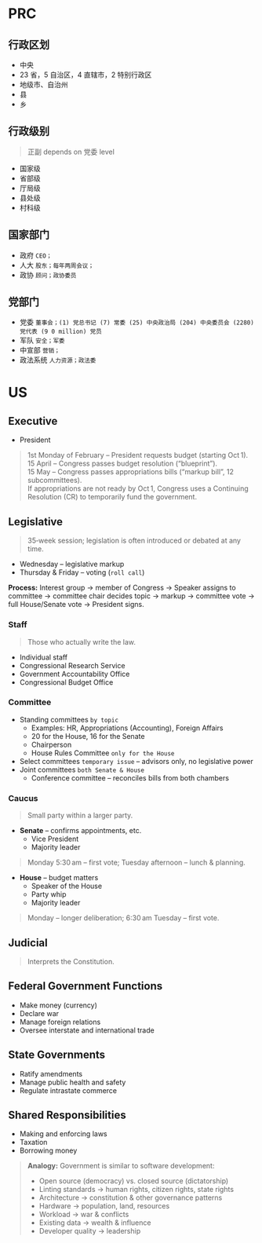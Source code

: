 # PRC

## 行政区划
- 中央
- 23 省，5 自治区，4 直辖市，2 特别行政区
- 地级市、自治州
- 县
- 乡

## 行政级别
> 正副 depends on 党委 level  
- 国家级
- 省部级
- 厅局级
- 县处级
- 村科级

## 国家部门
- 政府 `CEO；`
- 人大 `股东；每年两周会议；`
- 政协 `顾问；政协委员`

## 党部门
- 党委 `董事会；(1) 党总书记 (7) 常委 (25) 中央政治局 (204) 中央委员会 (2280) 党代表 (9 0 million) 党员`
- 军队 `安全；军委`
- 中宣部 `营销；`
- 政法系统 `人力资源；政法委`

# US

## Executive
- President  

> 1st Monday of February – President requests budget (starting Oct 1).  
> 15 April – Congress passes budget resolution (“blueprint”).  
> 15 May – Congress passes appropriations bills (“markup bill”, 12 subcommittees).  
> If appropriations are not ready by Oct 1, Congress uses a Continuing Resolution (CR) to temporarily fund the government.

## Legislative
> 35‑week session; legislation is often introduced or debated at any time.  

- Wednesday – legislative markup  
- Thursday & Friday – voting (`roll call`)

**Process:** Interest group → member of Congress → Speaker assigns to committee → committee chair decides topic → markup → committee vote → full House/Senate vote → President signs.

### Staff
> Those who actually write the law.  
- Individual staff  
- Congressional Research Service  
- Government Accountability Office  
- Congressional Budget Office  

### Committee
- Standing committees `by topic`  
  - Examples: HR, Appropriations (Accounting), Foreign Affairs  
  - 20 for the House, 16 for the Senate  
  - Chairperson  
  - House Rules Committee `only for the House`
- Select committees `temporary issue` – advisors only, no legislative power
- Joint committees `both Senate & House`  
  - Conference committee – reconciles bills from both chambers

### Caucus
> Small party within a larger party.

- **Senate** – confirms appointments, etc.  
  - Vice President  
  - Majority leader  

> Monday 5:30 am – first vote; Tuesday afternoon – lunch & planning.

- **House** – budget matters  
  - Speaker of the House  
  - Party whip  
  - Majority leader  

> Monday – longer deliberation; 6:30 am Tuesday – first vote.

## Judicial
> Interprets the Constitution.

## Federal Government Functions
- Make money (currency)
- Declare war
- Manage foreign relations
- Oversee interstate and international trade

## State Governments
- Ratify amendments  
- Manage public health and safety  
- Regulate intrastate commerce  

## Shared Responsibilities
- Making and enforcing laws  
- Taxation  
- Borrowing money  

> **Analogy:** Government is similar to software development:  
> - Open source (democracy) vs. closed source (dictatorship)  
> - Linting standards → human rights, citizen rights, state rights  
> - Architecture → constitution & other governance patterns  
> - Hardware → population, land, resources  
> - Workload → war & conflicts  
> - Existing data → wealth & influence  
> - Developer quality → leadership
